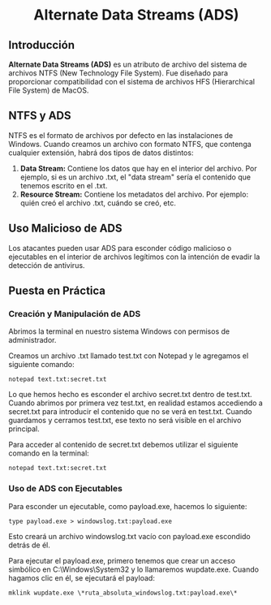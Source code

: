 <h1 align="center">Alternate Data Streams (ADS)</h1>

## **Introducción**

**Alternate Data Streams (ADS)** es un atributo de archivo del sistema de archivos NTFS (New Technology File System). Fue diseñado para proporcionar compatibilidad con el sistema de archivos HFS (Hierarchical File System) de MacOS.

## **NTFS y ADS**

NTFS es el formato de archivos por defecto en las instalaciones de Windows. Cuando creamos un archivo con formato NTFS, que contenga cualquier extensión, habrá dos tipos de datos distintos:

1. **Data Stream:** Contiene los datos que hay en el interior del archivo. Por ejemplo, si es un archivo .txt, el "data stream" sería el contenido que tenemos escrito en el .txt.
2. **Resource Stream:** Contiene los metadatos del archivo. Por ejemplo: quién creó el archivo .txt, cuándo se creó, etc.

## **Uso Malicioso de ADS**

Los atacantes pueden usar ADS para esconder código malicioso o ejecutables en el interior de archivos legítimos con la intención de evadir la detección de antivirus.

##

## **Puesta en Práctica**

### **Creación y Manipulación de ADS**

Abrimos la terminal en nuestro sistema Windows con permisos de administrador.

Creamos un archivo .txt llamado test.txt con Notepad y le agregamos el siguiente comando:

`notepad text.txt:secret.txt`

Lo que hemos hecho es esconder el archivo secret.txt dentro de test.txt. Cuando abrimos por primera vez test.txt, en realidad estamos accediendo a secret.txt para introducir el contenido que no se verá en test.txt. Cuando guardamos y cerramos test.txt, ese texto no será visible en el archivo principal.

Para acceder al contenido de secret.txt debemos utilizar el siguiente comando en la terminal:

`notepad text.txt:secret.txt`

### **Uso de ADS con Ejecutables**

Para esconder un ejecutable, como payload.exe, hacemos lo siguiente:

`type payload.exe > windowslog.txt:payload.exe`

Esto creará un archivo windowslog.txt vacío con payload.exe escondido detrás de él.

Para ejecutar el payload.exe, primero tenemos que crear un acceso simbólico en C:\\Windows\\System32 y lo llamaremos wupdate.exe. Cuando hagamos clic en él, se ejecutará el payload:

`mklink wupdate.exe \*ruta_absoluta_windowslog.txt:payload.exe\*`
